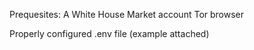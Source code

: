 Prequesites:
A White House Market account
Tor browser

Properly configured .env file (example attached)